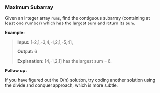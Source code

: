 ### Maximum Subarray

Given an integer array `nums`, find the contiguous subarray (containing at least one number) which has the largest sum and return its sum.

**Example:**

> **Input:** [-2,1,-3,4,-1,2,1,-5,4],
>
> **Output:** 6
>
> **Explanation:** [4,-1,2,1] has the largest sum = 6.

**Follow up:**

If you have figured out the O(n) solution, try coding another solution using the divide and conquer approach, which is more subtle.
